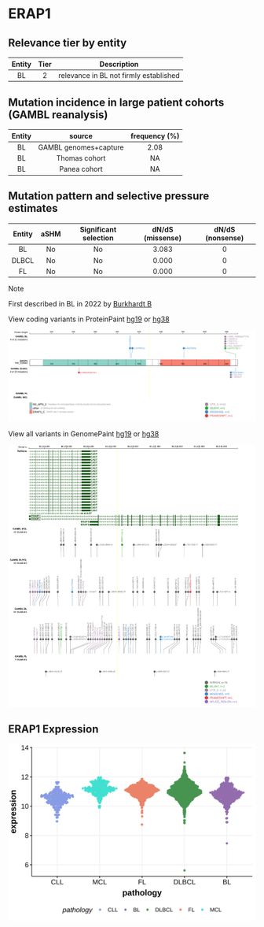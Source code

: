 # ERAP1

## Relevance tier by entity

|Entity|Tier|Description                           |
|:------:|:----:|--------------------------------------|
|BL    |2   |relevance in BL not firmly established|

## Mutation incidence in large patient cohorts (GAMBL reanalysis)

|Entity|source               |frequency (%)|
|:------:|:---------------------:|:-------------:|
|BL    |GAMBL genomes+capture|2.08         |
|BL    |Thomas cohort        |  NA         |
|BL    |Panea cohort         |  NA         |

## Mutation pattern and selective pressure estimates

|Entity|aSHM|Significant selection|dN/dS (missense)|dN/dS (nonsense)|
|:------:|:----:|:---------------------:|:----------------:|:----------------:|
|BL    |No  |No                   |3.083           |0               |
|DLBCL |No  |No                   |0.000           |0               |
|FL    |No  |No                   |0.000           |0               |


> [!NOTE]
> First described in BL in 2022 by [Burkhardt B](https://pubmed.ncbi.nlm.nih.gov/35794096)


View coding variants in ProteinPaint [hg19](https://morinlab.github.io/LLMPP/GAMBL/ERAP1_protein.html)  or [hg38](https://morinlab.github.io/LLMPP/GAMBL/ERAP1_protein_hg38.html)

![image](images/proteinpaint/ERAP1_NM_016442.svg)

View all variants in GenomePaint [hg19](https://morinlab.github.io/LLMPP/GAMBL/ERAP1.html)  or [hg38](https://morinlab.github.io/LLMPP/GAMBL/ERAP1_hg38.html)

![image](images/proteinpaint/ERAP1.svg)
## ERAP1 Expression
![image](images/gene_expression/ERAP1_by_pathology.svg)
<!-- ORIGIN: schmitzBurkittLymphomaPathogenesis2012 -->
